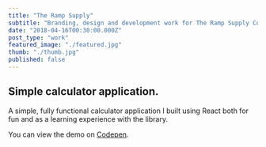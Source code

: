 ```yaml
---
title: "The Ramp Supply"
subtitle: "Branding, design and development work for The Ramp Supply Co."
date: "2018-04-16T00:30:00.000Z"
post_type: "work"
featured_image: "./featured.jpg"
thumb: "./thumb.jpg"
published: false
---
```


## Simple calculator application.

A simple, fully functional calculator application I built using React both for fun and as a learning experience with the library.

You can view the demo on [Codepen](https://codepen.io/alexboffey/pen/NAkQLE "React calculator demo").
